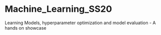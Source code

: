 # Machine_Learning_SS20
Learning Models, hyperparameter optimization and model evaluation - A hands on showcase
